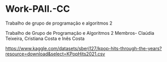 # Work-PAII.-CC
Trabalho de grupo de programação e algoritmos 2
 
 Trabalho de Grupo de Programação e Algoritmos 2
 Membros- Claúdia Teixeira, Cristiana Costa e Inês Costa 
 
 
 https://www.kaggle.com/datasets/sberj127/kpop-hits-through-the-years?resource=download&select=KPopHits2021.csv


